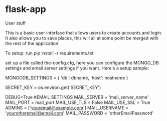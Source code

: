 # flask-app
User stuff

This is a basic user interface that allows users to create accounts and login. It also allows you to save places, this will all at some point be merged with the rest of the application.

To setup: 
run pip install -r requirements.txt

set up a file called the-config.cfg, here you can configure the MONGO_DB settings and email server settings if you want.
Here's a setup sample:

MONGODB_SETTINGS = {
    'db': dbname,
    'host': hostname
}

SECRET_KEY = os.environ.get('SECRET_KEY') 

DEBUG=True
#EMAIL SETTINGS
MAIL_SERVER = 'mail_server_name'
MAIL_PORT = mail_port
MAIL_USE_TLS = False
MAIL_USE_SSL = True
ADMINS = ['youremail@example.com']
MAIL_USERNAME = 'yourotheremail@email.com'
MAIL_PASSWORD = 'otherEmailPassword'
